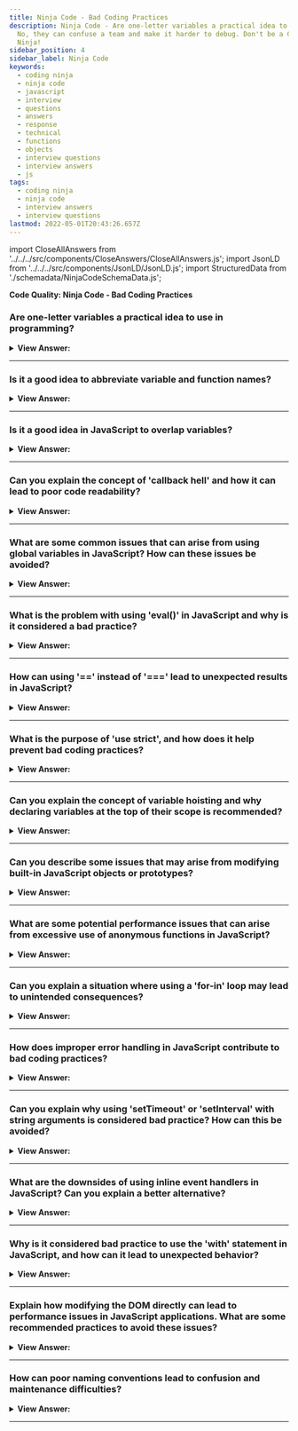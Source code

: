 ```yaml
---
title: Ninja Code - Bad Coding Practices
description: Ninja Code - Are one-letter variables a practical idea to use in programming?
  No, they can confuse a team and make it harder to debug. Don't be a Coding
  Ninja!
sidebar_position: 4
sidebar_label: Ninja Code
keywords:
  - coding ninja
  - ninja code
  - javascript
  - interview
  - questions
  - answers
  - response
  - technical
  - functions
  - objects
  - interview questions
  - interview answers
  - js
tags:
  - coding ninja
  - ninja code
  - interview answers
  - interview questions
lastmod: 2022-05-01T20:43:26.657Z
---
```


import CloseAllAnswers from '../../../src/components/CloseAnswers/CloseAllAnswers.js';
import JsonLD from '../../../src/components/JsonLD/JsonLD.js';
import StructuredData from './schemadata/NinjaCodeSchemaData.js';

<JsonLD data={StructuredData} />

<head>
  <title>Ninja Code: Bad Coding Practices | JavaScript Frontend Phone Interview</title>
</head>

**Code Quality: Ninja Code - Bad Coding Practices**

<CloseAllAnswers />

### Are one-letter variables a practical idea to use in programming?

<details>
  <summary><strong>View Answer:</strong></summary>
  <div>
  <div><strong>Interview Response:</strong> No, they can confuse developers in a team environment and reduce code readability and maintainability in larger, more complex programs. Descriptive variable names are generally recommended.
</div><br />
  <div><strong className="codeExample">Code Example:</strong><br /><br />

  <div></div>

Here's an example to illustrate the difference between using one-letter variables versus more meaningful variable names in JavaScript:

**Using one-letter variables:**

```javascript
function calculate(a, b) {
  var c = a + b;
  return c;
}

var x = 5;
var y = 3;
var result = calculate(x, y);
console.log(result); // Output: 8
```

**Using meaningful variable names:**

```javascript
function calculateSum(num1, num2) {
  var sum = num1 + num2;
  return sum;
}

var firstNumber = 5;
var secondNumber = 3;
var total = calculateSum(firstNumber, secondNumber);
console.log(total); // Output: 8
```

In the second example, the use of meaningful variable names like `num1`, `num2`, `sum`, `firstNumber`, `secondNumber`, and `total` makes the code more understandable and easier to follow.

  </div>
  </div>
</details>

---

### Is it a good idea to abbreviate variable and function names?

<details>
  <summary><strong>View Answer:</strong></summary>
  <div>
  <div><strong>Interview Response:</strong> Abbreviating variable and function names can harm readability and maintainability. It's generally better to use clear, descriptive names to make your code self-explanatory and easier to understand.
</div><br />
  <div><strong className="codeExample">Code Example:</strong><br /><br />

  <div></div>

Certainly! Here's an example to demonstrate the impact of abbreviating variable and function names in JavaScript:

**Bad Code:**

```javascript
function calc(a, b) {
  var res = a + b;
  return res;
}

var x = 5;
var y = 3;
var result = calc(x, y);
console.log(result); // Output: 8
```

**Good Code:**

```javascript
function calculateSum(num1, num2) {
  var sum = num1 + num2;
  return sum;
}

var firstNumber = 5;
var secondNumber = 3;
var total = calculateSum(firstNumber, secondNumber);
console.log(total); // Output: 8
```

In the second example, using descriptive names like `calculateSum`, `num1`, `num2`, `sum`, `firstNumber`, `secondNumber`, and `total` enhances code readability and improves comprehension, making it easier to understand the purpose and functionality of the code.

  </div>
  </div>
</details>

---

### Is it a good idea in JavaScript to overlap variables?

<details>
  <summary><strong>View Answer:</strong></summary>
  <div>
  <div><strong>Interview Response:</strong> It is not a good idea to overlap variables in JavaScript as it can cause unexpected behavior and make the code difficult to understand and maintain. Each variable should have a unique name.
</div><br />
  <div><strong className="codeExample">Code Example:</strong><br /><br />

  <div></div>

```js
let user = authenticateUser(); // Global declaration of the user

function render() {
  let user = anotherValue(); // Overlapping declaration of the user
  ...
  ...many lines...
  ...
  ... // <-- a programmer wants to work with a user here and...
  ...
}
```

  </div>
  </div>
</details>

---

### Can you explain the concept of 'callback hell' and how it can lead to poor code readability?

<details>
  <summary><strong>View Answer:</strong></summary>
  <div>
  <div><strong>Interview Response:</strong> Callback hell refers to heavily nested callback functions making code hard to read and debug. This leads to poor code readability and increased complexity, complicating program flow and error handling.
</div><br />
  <div><strong className="codeExample">Code Example:</strong><br /><br />

  <div></div>

Here's an example of what is often referred to as "callback hell" in JavaScript.

```javascript
getData(function(a){
    getMoreData(a, function(b){
        getEvenMoreData(b, function(c){
            getYetMoreData(c, function(d){
                getFinalData(d, function(e){
                    console.log(e);
                });
            });
        });
    });
});
```

In this example, each function retrieves data and then calls the next function once that data is available. This leads to deeply nested code that is hard to read and maintain.

  </div>
  </div>
</details>

---

### What are some common issues that can arise from using global variables in JavaScript? How can these issues be avoided?

<details>
  <summary><strong>View Answer:</strong></summary>
  <div>
  <div><strong>Interview Response:</strong> Global variables can cause naming conflicts, and unintended mutations, and make debugging difficult. Avoid them by using local variables, closures, or module patterns, and favoring encapsulation and information hiding.
</div><br />
  <div><strong className="codeExample">Code Example:</strong><br /><br />

  <div></div>

Here is an example to illustrate the problem with global variables and a potential solution in JavaScript.

**Problematic Usage of Global Variable:**

```javascript
var counter = 0; // Global variable

function incrementCounter() {
    counter++;
}

function resetCounter() {
    counter = 0;
}

incrementCounter();
resetCounter();
```

In the example above, `counter` is a global variable that could be potentially modified from anywhere in the codebase. This can lead to unexpected behaviors and bugs if the variable is altered unintentionally in some other part of the code.

**A Better Approach Using Closure:**

```javascript
function createCounter() {
    var counter = 0; // Local variable

    return {
        increment: function() {
            counter++;
        },
        reset: function() {
            counter = 0;
        },
        get: function() {
            return counter;
        }
    };
}

var myCounter = createCounter();
myCounter.increment();
console.log(myCounter.get()); // 1
myCounter.reset();
console.log(myCounter.get()); // 0
```

In the better approach, a closure is used to encapsulate the `counter` variable. It is no longer a global variable and can only be manipulated through the methods returned by `createCounter()`. This prevents unintentional modifications from other parts of the code.

  </div>
  </div>
</details>

---

### What is the problem with using 'eval()' in JavaScript and why is it considered a bad practice?

<details>
  <summary><strong>View Answer:</strong></summary>
  <div>
  <div><strong>Interview Response:</strong> Using 'eval()' can pose security risks  like code injection attacks, as it executes any JavaScript code passed to it. It also hinders performance optimizations. It's generally best to avoid 'eval()' and use safer alternatives.
</div><br />
  <div><strong className="codeExample">Consider the following example:</strong><br /><br />

  <div></div>

```javascript
var userInput = "alert('This is an alert!');";
eval(userInput);
```

In this example, `eval()` will execute the string passed into it as if it were regular JavaScript code. In this case, it creates an alert box with the message "This is an alert!".

Now, suppose the user input wasn't so innocent:

```javascript
var userInput = "alert(document.cookie);"; // This could expose sensitive information
eval(userInput);
```

In this case, if the website stores sensitive information in cookies, the `eval()` call could expose this information. This is a type of code injection attack and is one of the main reasons why the use of `eval()` is considered a bad practice. It's often better to use safer methods to parse and manipulate strings.

  </div>
  </div>
</details>

---

### How can using '==' instead of '===' lead to unexpected results in JavaScript?

<details>
  <summary><strong>View Answer:</strong></summary>
  <div>
  <div><strong>Interview Response:</strong> Using '==' performs type coercion, which can lead to unexpected results due to automatic type conversion. '===' checks for strict equality, ensuring both value and type match, providing more predictable comparisons.
</div><br />
  <div><strong className="codeExample">Code Example:</strong><br /><br />

  <div></div>

```js
var num = 0;
var str = "0";

console.log(num == str);  // true, because '==' performs type coercion
console.log(num === str); // false, because '===' checks for type equality as well
```

  </div>
  </div>
</details>

---

### What is the purpose of 'use strict', and how does it help prevent bad coding practices?

<details>
  <summary><strong>View Answer:</strong></summary>
  <div>
  <div><strong>Interview Response:</strong> 'use strict' enforces stricter parsing and error handling in JavaScript, helping to prevent common coding mistakes like undeclared variables. It can make debugging easier and code more predictable.
</div><br/>
  </div>
</details>

---

### Can you explain the concept of variable hoisting and why declaring variables at the top of their scope is recommended?

<details>
  <summary><strong>View Answer:</strong></summary>
  <div>
  <div><strong>Interview Response:</strong> Variable hoisting in JavaScript refers to the behavior of moving variable declarations to the top of their scope. Declaring variables at the top of their scope is recommended to avoid unexpected behavior and improve code readability.
</div>
  </div>
</details>

---

### Can you describe some issues that may arise from modifying built-in JavaScript objects or prototypes?

<details>
  <summary><strong>View Answer:</strong></summary>
  <div>
  <div><strong>Interview Response:</strong> Modifying built-in JavaScript objects or prototypes risks introducing bugs, as changes can affect all instances of the object, causing unexpected behavior. It can also lead to compatibility issues with future code or libraries.
  </div><br />
  <div><strong className="codeExample">Code Example:</strong><br /><br />

  <div></div>

Consider this JavaScript code that modifies the built-in `Array` prototype.

```javascript
Array.prototype.removeFirst = function() {
    return this.shift();
};

var myArray = [1, 2, 3];
var firstElement = myArray.removeFirst(); 
console.log(firstElement); // Outputs: 1
console.log(myArray); // Outputs: [2, 3]
```

In this example, a new method `removeFirst` is added to the `Array` prototype. This allows any array to call this new method and remove the first element.

Now consider the following scenario:

```javascript
// Some third-party library code
Array.prototype.removeFirst = function() {
    console.error("removeFirst() is not supported");
};

// Your code
var myArray = [1, 2, 3];
var firstElement = myArray.removeFirst(); 
// Outputs: "removeFirst() is not supported"
```

Here, the third-party library has also modified the `Array` prototype and replaced your `removeFirst` function. This causes your code to behave unexpectedly and could be very difficult to debug.

This is a simplified example, but it shows why modifying built-in JavaScript objects or prototypes can lead to problems and is generally considered a bad practice.

  </div>
  </div>
</details>

---

### What are some potential performance issues that can arise from excessive use of anonymous functions in JavaScript?

<details>
  <summary><strong>View Answer:</strong></summary>
  <div>
  <div><strong>Interview Response:</strong> Excessive use of anonymous functions can lead to memory inefficiency, as each instance creates a new function object. It can also make debugging harder, as stack traces will not provide meaningful function names.
  </div>
  </div>
</details>

---

### Can you explain a situation where using a 'for-in' loop may lead to unintended consequences?

<details>
  <summary><strong>View Answer:</strong></summary>
  <div>
  <div><strong>Interview Response:</strong> A 'for-in' loop in JavaScript iterates over all enumerable properties, including inherited ones, which may lead to unintended results. Use 'hasOwnProperty' check or use 'for-of' loop or 'Object.keys()' for array iteration.
  </div><br />

  <div><strong className="codeExample">Code Example:</strong><br /><br />

  <div></div>

```js
Array.prototype.newProperty = "Surprise!";

let arr = [1, 2, 3];

for(let i in arr) {
    console.log(arr[i]);
}

```

<p>This code will output:</p>

```js
1
2
3
Surprise!
```

<p>This is probably not what you intended. You only wanted to loop over the elements of the array, but because 'for-in' also loops over the prototype chain, it picked up the 'newProperty' from the Array's prototype.</p>

<p>In general, 'for-in' is best used for iterating over the properties of objects, especially when you don't know ahead of time what those properties might be. For arrays, it's usually better to use a standard 'for' loop or the 'forEach' method, both of which only operate on the array's elements, not its properties.</p>

 </div>
  </div>
</details>

---

### How does improper error handling in JavaScript contribute to bad coding practices?

<details>
  <summary><strong>View Answer:</strong></summary>
  <div>
  <div><strong>Interview Response:</strong> Improper error handling can cause silent failures, making debugging difficult. It may also lead to unintended behavior, creating user experience issues or security vulnerabilities. Proper error handling improves code reliability and maintainability.
</div><br />
  <div><strong className="codeExample">Code Example:</strong><br /><br />

  <div></div>

Here's an example of improper error handling:

```javascript
try {
    let data = JSON.parse(userInput);
    // Further operations on data...
} catch(e) {
    console.log(e);
}
```

In this code, if `JSON.parse` fails, the catch block just logs the error and the program continues.

A better approach might involve error recovery, user-friendly notifications, or at least a clean failure that doesn't risk further issues.

  </div>
  </div>
</details>

---

### Can you explain why using 'setTimeout' or 'setInterval' with string arguments is considered bad practice? How can this be avoided?

<details>
  <summary><strong>View Answer:</strong></summary>
  <div>
  <div><strong>Interview Response:</strong> Using strings as arguments with 'setTimeout' or 'setInterval' in JavaScript can result in security vulnerabilities and reduced code maintainability. This can be avoided by passing function references instead.
</div><br />
  <div><strong className="codeExample">Code Example:</strong><br /><br />

  <div></div>

```js
// Bad Practice (Using string argument)
setTimeout("console.log('Hello, World!')", 1000);

// Good Practice (Using function argument)
setTimeout(() => {
  console.log('Hello, World!');
}, 1000);
```

  </div>
  </div>
</details>

---

### What are the downsides of using inline event handlers in JavaScript? Can you explain a better alternative?

<details>
  <summary><strong>View Answer:</strong></summary>
  <div>
  <div><strong>Interview Response:</strong> Inline event handlers mix HTML and JavaScript, reducing maintainability and readability. A better alternative is using the 'addEventListener' method to separate code and markup, adhering to the principle of separation of concerns.
</div><br />
  <div><strong className="codeExample">Code Example:</strong><br /><br />

  <div></div>

HTML with Inline Event Handler:

```html
<button onclick="handleButtonClick()">Click me</button>
```

JavaScript with Inline Event Handler:

```javascript
function handleButtonClick() {
  // Handle button click logic
  console.log('Button clicked!');
}
```

HTML with Event Listener:

```html
<button id="myButton">Click me</button>
```

JavaScript with Event Listener:

```javascript
document.getElementById('myButton').addEventListener('click', handleButtonClick);

function handleButtonClick() {
  // Handle button click logic
  console.log('Button clicked!');
}
```

In the first example, the event handler function `handleButtonClick()` is directly defined in the HTML using the `onclick` attribute. This approach mixes the presentation (HTML) with the logic (JavaScript), making the code harder to read and maintain.

In the second example, an event listener is used to attach the `handleButtonClick` function to the button element. This promotes separation of concerns by keeping the HTML clean and moving the logic to a separate JavaScript block. It also allows for better code organization, reuse, and maintainability.

  </div>
  </div>
</details>

---

### Why is it considered bad practice to use the 'with' statement in JavaScript, and how can it lead to unexpected behavior?

<details>
  <summary><strong>View Answer:</strong></summary>
  <div>
  <div><strong>Interview Response:</strong> The 'with' statement in JavaScript can lead to ambiguity and unpredictable results, as it changes the scope chain, potentially modifying unintended variables. Its use is generally discouraged to maintain code clarity and predictability.

---

:::warning
The **with** statement is **deprecated** and no longer recommended, according to the MDN.
:::

</div>
  </div>
</details>

---

### Explain how modifying the DOM directly can lead to performance issues in JavaScript applications. What are some recommended practices to avoid these issues?

<details>
  <summary><strong>View Answer:</strong></summary>
  <div>
  <div><strong>Interview Response:</strong> Direct DOM manipulation is costly and can lead to performance issues. To improve performance, minimize DOM changes, use document fragments for multiple changes, or use virtual DOM-based libraries like React for efficient diffing and updating.
</div><br />
  <div><strong className="codeExample">Code Example:</strong><br /><br />

  <div></div>

Here's an example that demonstrates how modifying the DOM directly can lead to performance issues and provides a recommended practice to avoid those issues:

```javascript
// Direct DOM modification
for (let i = 0; i < 1000; i++) {
  const element = document.createElement('div');
  element.textContent = 'Item ' + i;
  document.getElementById('container').appendChild(element);
}
```

In the above example, we are directly modifying the DOM inside a loop by creating and appending `<div>` elements to a container. This can lead to performance issues because each modification triggers reflows and repaints, which can be costly when performed frequently.

**To avoid these performance issues**, it is recommended to use a document fragment to batch DOM modifications:

```javascript
// Using document fragment for efficient DOM modification
const fragment = document.createDocumentFragment();
for (let i = 0; i < 1000; i++) {
  const element = document.createElement('div');
  element.textContent = 'Item ' + i;
  fragment.appendChild(element);
}
document.getElementById('container').appendChild(fragment);
```

In this improved example, we create a document fragment outside the loop and append the elements to the fragment. After the loop, the entire fragment is appended to the container, resulting in a single DOM modification. This approach reduces the number of reflows and repaints, leading to improved performance.

  </div>
  </div>
</details>

---

### How can poor naming conventions lead to confusion and maintenance difficulties?

<details>
  <summary><strong>View Answer:</strong></summary>
  <div>
  <div><strong>Interview Response:</strong> Poor naming conventions can make code hard to understand and debug, as they don't convey the purpose or type of variables and functions. Good names improve readability, making the code self-explanatory and easier to maintain.
</div><br />
  <div><strong className="codeExample">Code Example:</strong><br /><br />

  <div></div>

Here's an example that illustrates how poor naming conventions can lead to confusion and maintenance difficulties:

```javascript
// Poor naming conventions
function a(b) {
  var c = b * 2;
  return c;
}

var x = 5;
var y = a(x);
console.log(y);  // Output: 10
```

In the above example, the function `a` has a poor name that does not provide any meaningful context about its purpose or what it expects as an input. Similarly, the variable names `b` and `c` are not descriptive.

Now, let's consider an improved version with better naming conventions:

```javascript
// Improved naming conventions
function doubleNumber(number) {
  var doubledValue = number * 2;
  return doubledValue;
}

var inputNumber = 5;
var result = doubleNumber(inputNumber);
console.log(result);  // Output: 10
```

In this improved example, the function `doubleNumber` has a descriptive name that clearly conveys its purpose. The parameter `number` and the variable `doubledValue` are also named descriptively, making the code more readable and self-explanatory. This improves code understanding, reduces the chances of errors, and facilitates easier maintenance and collaboration.

  </div>
  </div>
</details>

---
